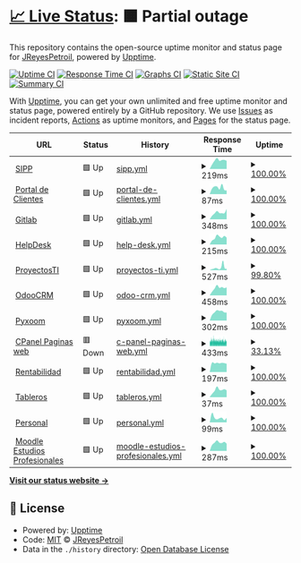 # [📈 Live Status](https://JReyesPetroil.github.io/upptime): <!--live status--> **🟧 Partial outage**

This repository contains the open-source uptime monitor and status page for [JReyesPetroil](https://JReyesPetroil.github.io/upptime), powered by [Upptime](https://github.com/upptime/upptime).

[![Uptime CI](https://github.com/JReyesPetroil/upptime/workflows/Uptime%20CI/badge.svg)](https://github.com/JReyesPetroil/upptime/actions?query=workflow%3A%22Uptime+CI%22)
[![Response Time CI](https://github.com/JReyesPetroil/upptime/workflows/Response%20Time%20CI/badge.svg)](https://github.com/JReyesPetroil/upptime/actions?query=workflow%3A%22Response+Time+CI%22)
[![Graphs CI](https://github.com/JReyesPetroil/upptime/workflows/Graphs%20CI/badge.svg)](https://github.com/JReyesPetroil/upptime/actions?query=workflow%3A%22Graphs+CI%22)
[![Static Site CI](https://github.com/JReyesPetroil/upptime/workflows/Static%20Site%20CI/badge.svg)](https://github.com/JReyesPetroil/upptime/actions?query=workflow%3A%22Static+Site+CI%22)
[![Summary CI](https://github.com/JReyesPetroil/upptime/workflows/Summary%20CI/badge.svg)](https://github.com/JReyesPetroil/upptime/actions?query=workflow%3A%22Summary+CI%22)

With [Upptime](https://upptime.js.org), you can get your own unlimited and free uptime monitor and status page, powered entirely by a GitHub repository. We use [Issues](https://github.com/JReyesPetroil/upptime/issues) as incident reports, [Actions](https://github.com/JReyesPetroil/upptime/actions) as uptime monitors, and [Pages](https://JReyesPetroil.github.io/upptime) for the status page.

<!--start: status pages-->
<!-- This summary is generated by Upptime (https://github.com/upptime/upptime) -->
<!-- Do not edit this manually, your changes will be overwritten -->
<!-- prettier-ignore -->
| URL | Status | History | Response Time | Uptime |
| --- | ------ | ------- | ------------- | ------ |
| <img alt="" src="https://icons.duckduckgo.com/ip3/sipp.petroil.com.mx.ico" height="13"> [SIPP](https://sipp.petroil.com.mx/login.html) | 🟩 Up | [sipp.yml](https://github.com/JReyesPetroil/upptime/commits/HEAD/history/sipp.yml) | <details><summary><img alt="Response time graph" src="./graphs/sipp/response-time-week.png" height="20"> 219ms</summary><br><a href="https://estatus.petroil.dev/history/sipp"><img alt="Response time 221" src="https://img.shields.io/endpoint?url=https%3A%2F%2Fraw.githubusercontent.com%2FJReyesPetroil%2Fupptime%2FHEAD%2Fapi%2Fsipp%2Fresponse-time.json"></a><br><a href="https://estatus.petroil.dev/history/sipp"><img alt="24-hour response time 217" src="https://img.shields.io/endpoint?url=https%3A%2F%2Fraw.githubusercontent.com%2FJReyesPetroil%2Fupptime%2FHEAD%2Fapi%2Fsipp%2Fresponse-time-day.json"></a><br><a href="https://estatus.petroil.dev/history/sipp"><img alt="7-day response time 219" src="https://img.shields.io/endpoint?url=https%3A%2F%2Fraw.githubusercontent.com%2FJReyesPetroil%2Fupptime%2FHEAD%2Fapi%2Fsipp%2Fresponse-time-week.json"></a><br><a href="https://estatus.petroil.dev/history/sipp"><img alt="30-day response time 273" src="https://img.shields.io/endpoint?url=https%3A%2F%2Fraw.githubusercontent.com%2FJReyesPetroil%2Fupptime%2FHEAD%2Fapi%2Fsipp%2Fresponse-time-month.json"></a><br><a href="https://estatus.petroil.dev/history/sipp"><img alt="1-year response time 227" src="https://img.shields.io/endpoint?url=https%3A%2F%2Fraw.githubusercontent.com%2FJReyesPetroil%2Fupptime%2FHEAD%2Fapi%2Fsipp%2Fresponse-time-year.json"></a></details> | <details><summary><a href="https://estatus.petroil.dev/history/sipp">100.00%</a></summary><a href="https://estatus.petroil.dev/history/sipp"><img alt="All-time uptime 99.95%" src="https://img.shields.io/endpoint?url=https%3A%2F%2Fraw.githubusercontent.com%2FJReyesPetroil%2Fupptime%2FHEAD%2Fapi%2Fsipp%2Fuptime.json"></a><br><a href="https://estatus.petroil.dev/history/sipp"><img alt="24-hour uptime 100.00%" src="https://img.shields.io/endpoint?url=https%3A%2F%2Fraw.githubusercontent.com%2FJReyesPetroil%2Fupptime%2FHEAD%2Fapi%2Fsipp%2Fuptime-day.json"></a><br><a href="https://estatus.petroil.dev/history/sipp"><img alt="7-day uptime 100.00%" src="https://img.shields.io/endpoint?url=https%3A%2F%2Fraw.githubusercontent.com%2FJReyesPetroil%2Fupptime%2FHEAD%2Fapi%2Fsipp%2Fuptime-week.json"></a><br><a href="https://estatus.petroil.dev/history/sipp"><img alt="30-day uptime 100.00%" src="https://img.shields.io/endpoint?url=https%3A%2F%2Fraw.githubusercontent.com%2FJReyesPetroil%2Fupptime%2FHEAD%2Fapi%2Fsipp%2Fuptime-month.json"></a><br><a href="https://estatus.petroil.dev/history/sipp"><img alt="1-year uptime 100.00%" src="https://img.shields.io/endpoint?url=https%3A%2F%2Fraw.githubusercontent.com%2FJReyesPetroil%2Fupptime%2FHEAD%2Fapi%2Fsipp%2Fuptime-year.json"></a></details>
| <img alt="" src="https://icons.duckduckgo.com/ip3/asociados.petroil.com.mx.ico" height="13"> [Portal de Clientes](https://asociados.petroil.com.mx) | 🟩 Up | [portal-de-clientes.yml](https://github.com/JReyesPetroil/upptime/commits/HEAD/history/portal-de-clientes.yml) | <details><summary><img alt="Response time graph" src="./graphs/portal-de-clientes/response-time-week.png" height="20"> 87ms</summary><br><a href="https://estatus.petroil.dev/history/portal-de-clientes"><img alt="Response time 90" src="https://img.shields.io/endpoint?url=https%3A%2F%2Fraw.githubusercontent.com%2FJReyesPetroil%2Fupptime%2FHEAD%2Fapi%2Fportal-de-clientes%2Fresponse-time.json"></a><br><a href="https://estatus.petroil.dev/history/portal-de-clientes"><img alt="24-hour response time 51" src="https://img.shields.io/endpoint?url=https%3A%2F%2Fraw.githubusercontent.com%2FJReyesPetroil%2Fupptime%2FHEAD%2Fapi%2Fportal-de-clientes%2Fresponse-time-day.json"></a><br><a href="https://estatus.petroil.dev/history/portal-de-clientes"><img alt="7-day response time 87" src="https://img.shields.io/endpoint?url=https%3A%2F%2Fraw.githubusercontent.com%2FJReyesPetroil%2Fupptime%2FHEAD%2Fapi%2Fportal-de-clientes%2Fresponse-time-week.json"></a><br><a href="https://estatus.petroil.dev/history/portal-de-clientes"><img alt="30-day response time 89" src="https://img.shields.io/endpoint?url=https%3A%2F%2Fraw.githubusercontent.com%2FJReyesPetroil%2Fupptime%2FHEAD%2Fapi%2Fportal-de-clientes%2Fresponse-time-month.json"></a><br><a href="https://estatus.petroil.dev/history/portal-de-clientes"><img alt="1-year response time 98" src="https://img.shields.io/endpoint?url=https%3A%2F%2Fraw.githubusercontent.com%2FJReyesPetroil%2Fupptime%2FHEAD%2Fapi%2Fportal-de-clientes%2Fresponse-time-year.json"></a></details> | <details><summary><a href="https://estatus.petroil.dev/history/portal-de-clientes">100.00%</a></summary><a href="https://estatus.petroil.dev/history/portal-de-clientes"><img alt="All-time uptime 100.00%" src="https://img.shields.io/endpoint?url=https%3A%2F%2Fraw.githubusercontent.com%2FJReyesPetroil%2Fupptime%2FHEAD%2Fapi%2Fportal-de-clientes%2Fuptime.json"></a><br><a href="https://estatus.petroil.dev/history/portal-de-clientes"><img alt="24-hour uptime 100.00%" src="https://img.shields.io/endpoint?url=https%3A%2F%2Fraw.githubusercontent.com%2FJReyesPetroil%2Fupptime%2FHEAD%2Fapi%2Fportal-de-clientes%2Fuptime-day.json"></a><br><a href="https://estatus.petroil.dev/history/portal-de-clientes"><img alt="7-day uptime 100.00%" src="https://img.shields.io/endpoint?url=https%3A%2F%2Fraw.githubusercontent.com%2FJReyesPetroil%2Fupptime%2FHEAD%2Fapi%2Fportal-de-clientes%2Fuptime-week.json"></a><br><a href="https://estatus.petroil.dev/history/portal-de-clientes"><img alt="30-day uptime 100.00%" src="https://img.shields.io/endpoint?url=https%3A%2F%2Fraw.githubusercontent.com%2FJReyesPetroil%2Fupptime%2FHEAD%2Fapi%2Fportal-de-clientes%2Fuptime-month.json"></a><br><a href="https://estatus.petroil.dev/history/portal-de-clientes"><img alt="1-year uptime 100.00%" src="https://img.shields.io/endpoint?url=https%3A%2F%2Fraw.githubusercontent.com%2FJReyesPetroil%2Fupptime%2FHEAD%2Fapi%2Fportal-de-clientes%2Fuptime-year.json"></a></details>
| <img alt="" src="https://icons.duckduckgo.com/ip3/git.grupopetroil.com.mx.ico" height="13"> [Gitlab](https://git.grupopetroil.com.mx) | 🟩 Up | [gitlab.yml](https://github.com/JReyesPetroil/upptime/commits/HEAD/history/gitlab.yml) | <details><summary><img alt="Response time graph" src="./graphs/gitlab/response-time-week.png" height="20"> 348ms</summary><br><a href="https://estatus.petroil.dev/history/gitlab"><img alt="Response time 340" src="https://img.shields.io/endpoint?url=https%3A%2F%2Fraw.githubusercontent.com%2FJReyesPetroil%2Fupptime%2FHEAD%2Fapi%2Fgitlab%2Fresponse-time.json"></a><br><a href="https://estatus.petroil.dev/history/gitlab"><img alt="24-hour response time 542" src="https://img.shields.io/endpoint?url=https%3A%2F%2Fraw.githubusercontent.com%2FJReyesPetroil%2Fupptime%2FHEAD%2Fapi%2Fgitlab%2Fresponse-time-day.json"></a><br><a href="https://estatus.petroil.dev/history/gitlab"><img alt="7-day response time 348" src="https://img.shields.io/endpoint?url=https%3A%2F%2Fraw.githubusercontent.com%2FJReyesPetroil%2Fupptime%2FHEAD%2Fapi%2Fgitlab%2Fresponse-time-week.json"></a><br><a href="https://estatus.petroil.dev/history/gitlab"><img alt="30-day response time 311" src="https://img.shields.io/endpoint?url=https%3A%2F%2Fraw.githubusercontent.com%2FJReyesPetroil%2Fupptime%2FHEAD%2Fapi%2Fgitlab%2Fresponse-time-month.json"></a><br><a href="https://estatus.petroil.dev/history/gitlab"><img alt="1-year response time 351" src="https://img.shields.io/endpoint?url=https%3A%2F%2Fraw.githubusercontent.com%2FJReyesPetroil%2Fupptime%2FHEAD%2Fapi%2Fgitlab%2Fresponse-time-year.json"></a></details> | <details><summary><a href="https://estatus.petroil.dev/history/gitlab">100.00%</a></summary><a href="https://estatus.petroil.dev/history/gitlab"><img alt="All-time uptime 99.59%" src="https://img.shields.io/endpoint?url=https%3A%2F%2Fraw.githubusercontent.com%2FJReyesPetroil%2Fupptime%2FHEAD%2Fapi%2Fgitlab%2Fuptime.json"></a><br><a href="https://estatus.petroil.dev/history/gitlab"><img alt="24-hour uptime 100.00%" src="https://img.shields.io/endpoint?url=https%3A%2F%2Fraw.githubusercontent.com%2FJReyesPetroil%2Fupptime%2FHEAD%2Fapi%2Fgitlab%2Fuptime-day.json"></a><br><a href="https://estatus.petroil.dev/history/gitlab"><img alt="7-day uptime 100.00%" src="https://img.shields.io/endpoint?url=https%3A%2F%2Fraw.githubusercontent.com%2FJReyesPetroil%2Fupptime%2FHEAD%2Fapi%2Fgitlab%2Fuptime-week.json"></a><br><a href="https://estatus.petroil.dev/history/gitlab"><img alt="30-day uptime 99.83%" src="https://img.shields.io/endpoint?url=https%3A%2F%2Fraw.githubusercontent.com%2FJReyesPetroil%2Fupptime%2FHEAD%2Fapi%2Fgitlab%2Fuptime-month.json"></a><br><a href="https://estatus.petroil.dev/history/gitlab"><img alt="1-year uptime 99.80%" src="https://img.shields.io/endpoint?url=https%3A%2F%2Fraw.githubusercontent.com%2FJReyesPetroil%2Fupptime%2FHEAD%2Fapi%2Fgitlab%2Fuptime-year.json"></a></details>
| <img alt="" src="https://icons.duckduckgo.com/ip3/soporte.petroil.dev.ico" height="13"> [HelpDesk](https://soporte.petroil.dev) | 🟩 Up | [help-desk.yml](https://github.com/JReyesPetroil/upptime/commits/HEAD/history/help-desk.yml) | <details><summary><img alt="Response time graph" src="./graphs/help-desk/response-time-week.png" height="20"> 215ms</summary><br><a href="https://estatus.petroil.dev/history/help-desk"><img alt="Response time 209" src="https://img.shields.io/endpoint?url=https%3A%2F%2Fraw.githubusercontent.com%2FJReyesPetroil%2Fupptime%2FHEAD%2Fapi%2Fhelp-desk%2Fresponse-time.json"></a><br><a href="https://estatus.petroil.dev/history/help-desk"><img alt="24-hour response time 209" src="https://img.shields.io/endpoint?url=https%3A%2F%2Fraw.githubusercontent.com%2FJReyesPetroil%2Fupptime%2FHEAD%2Fapi%2Fhelp-desk%2Fresponse-time-day.json"></a><br><a href="https://estatus.petroil.dev/history/help-desk"><img alt="7-day response time 215" src="https://img.shields.io/endpoint?url=https%3A%2F%2Fraw.githubusercontent.com%2FJReyesPetroil%2Fupptime%2FHEAD%2Fapi%2Fhelp-desk%2Fresponse-time-week.json"></a><br><a href="https://estatus.petroil.dev/history/help-desk"><img alt="30-day response time 229" src="https://img.shields.io/endpoint?url=https%3A%2F%2Fraw.githubusercontent.com%2FJReyesPetroil%2Fupptime%2FHEAD%2Fapi%2Fhelp-desk%2Fresponse-time-month.json"></a><br><a href="https://estatus.petroil.dev/history/help-desk"><img alt="1-year response time 217" src="https://img.shields.io/endpoint?url=https%3A%2F%2Fraw.githubusercontent.com%2FJReyesPetroil%2Fupptime%2FHEAD%2Fapi%2Fhelp-desk%2Fresponse-time-year.json"></a></details> | <details><summary><a href="https://estatus.petroil.dev/history/help-desk">100.00%</a></summary><a href="https://estatus.petroil.dev/history/help-desk"><img alt="All-time uptime 97.32%" src="https://img.shields.io/endpoint?url=https%3A%2F%2Fraw.githubusercontent.com%2FJReyesPetroil%2Fupptime%2FHEAD%2Fapi%2Fhelp-desk%2Fuptime.json"></a><br><a href="https://estatus.petroil.dev/history/help-desk"><img alt="24-hour uptime 100.00%" src="https://img.shields.io/endpoint?url=https%3A%2F%2Fraw.githubusercontent.com%2FJReyesPetroil%2Fupptime%2FHEAD%2Fapi%2Fhelp-desk%2Fuptime-day.json"></a><br><a href="https://estatus.petroil.dev/history/help-desk"><img alt="7-day uptime 100.00%" src="https://img.shields.io/endpoint?url=https%3A%2F%2Fraw.githubusercontent.com%2FJReyesPetroil%2Fupptime%2FHEAD%2Fapi%2Fhelp-desk%2Fuptime-week.json"></a><br><a href="https://estatus.petroil.dev/history/help-desk"><img alt="30-day uptime 100.00%" src="https://img.shields.io/endpoint?url=https%3A%2F%2Fraw.githubusercontent.com%2FJReyesPetroil%2Fupptime%2FHEAD%2Fapi%2Fhelp-desk%2Fuptime-month.json"></a><br><a href="https://estatus.petroil.dev/history/help-desk"><img alt="1-year uptime 99.97%" src="https://img.shields.io/endpoint?url=https%3A%2F%2Fraw.githubusercontent.com%2FJReyesPetroil%2Fupptime%2FHEAD%2Fapi%2Fhelp-desk%2Fuptime-year.json"></a></details>
| <img alt="" src="https://icons.duckduckgo.com/ip3/proyectos.petroil.dev.ico" height="13"> [ProyectosTI](https://proyectos.petroil.dev) | 🟩 Up | [proyectos-ti.yml](https://github.com/JReyesPetroil/upptime/commits/HEAD/history/proyectos-ti.yml) | <details><summary><img alt="Response time graph" src="./graphs/proyectos-ti/response-time-week.png" height="20"> 527ms</summary><br><a href="https://estatus.petroil.dev/history/proyectos-ti"><img alt="Response time 333" src="https://img.shields.io/endpoint?url=https%3A%2F%2Fraw.githubusercontent.com%2FJReyesPetroil%2Fupptime%2FHEAD%2Fapi%2Fproyectos-ti%2Fresponse-time.json"></a><br><a href="https://estatus.petroil.dev/history/proyectos-ti"><img alt="24-hour response time 318" src="https://img.shields.io/endpoint?url=https%3A%2F%2Fraw.githubusercontent.com%2FJReyesPetroil%2Fupptime%2FHEAD%2Fapi%2Fproyectos-ti%2Fresponse-time-day.json"></a><br><a href="https://estatus.petroil.dev/history/proyectos-ti"><img alt="7-day response time 527" src="https://img.shields.io/endpoint?url=https%3A%2F%2Fraw.githubusercontent.com%2FJReyesPetroil%2Fupptime%2FHEAD%2Fapi%2Fproyectos-ti%2Fresponse-time-week.json"></a><br><a href="https://estatus.petroil.dev/history/proyectos-ti"><img alt="30-day response time 414" src="https://img.shields.io/endpoint?url=https%3A%2F%2Fraw.githubusercontent.com%2FJReyesPetroil%2Fupptime%2FHEAD%2Fapi%2Fproyectos-ti%2Fresponse-time-month.json"></a><br><a href="https://estatus.petroil.dev/history/proyectos-ti"><img alt="1-year response time 345" src="https://img.shields.io/endpoint?url=https%3A%2F%2Fraw.githubusercontent.com%2FJReyesPetroil%2Fupptime%2FHEAD%2Fapi%2Fproyectos-ti%2Fresponse-time-year.json"></a></details> | <details><summary><a href="https://estatus.petroil.dev/history/proyectos-ti">99.80%</a></summary><a href="https://estatus.petroil.dev/history/proyectos-ti"><img alt="All-time uptime 99.18%" src="https://img.shields.io/endpoint?url=https%3A%2F%2Fraw.githubusercontent.com%2FJReyesPetroil%2Fupptime%2FHEAD%2Fapi%2Fproyectos-ti%2Fuptime.json"></a><br><a href="https://estatus.petroil.dev/history/proyectos-ti"><img alt="24-hour uptime 100.00%" src="https://img.shields.io/endpoint?url=https%3A%2F%2Fraw.githubusercontent.com%2FJReyesPetroil%2Fupptime%2FHEAD%2Fapi%2Fproyectos-ti%2Fuptime-day.json"></a><br><a href="https://estatus.petroil.dev/history/proyectos-ti"><img alt="7-day uptime 99.80%" src="https://img.shields.io/endpoint?url=https%3A%2F%2Fraw.githubusercontent.com%2FJReyesPetroil%2Fupptime%2FHEAD%2Fapi%2Fproyectos-ti%2Fuptime-week.json"></a><br><a href="https://estatus.petroil.dev/history/proyectos-ti"><img alt="30-day uptime 96.64%" src="https://img.shields.io/endpoint?url=https%3A%2F%2Fraw.githubusercontent.com%2FJReyesPetroil%2Fupptime%2FHEAD%2Fapi%2Fproyectos-ti%2Fuptime-month.json"></a><br><a href="https://estatus.petroil.dev/history/proyectos-ti"><img alt="1-year uptime 98.36%" src="https://img.shields.io/endpoint?url=https%3A%2F%2Fraw.githubusercontent.com%2FJReyesPetroil%2Fupptime%2FHEAD%2Fapi%2Fproyectos-ti%2Fuptime-year.json"></a></details>
| <img alt="" src="https://icons.duckduckgo.com/ip3/crm.grupopetroil.com.mx.ico" height="13"> [OdooCRM](https://crm.grupopetroil.com.mx/web/login) | 🟩 Up | [odoo-crm.yml](https://github.com/JReyesPetroil/upptime/commits/HEAD/history/odoo-crm.yml) | <details><summary><img alt="Response time graph" src="./graphs/odoo-crm/response-time-week.png" height="20"> 458ms</summary><br><a href="https://estatus.petroil.dev/history/odoo-crm"><img alt="Response time 527" src="https://img.shields.io/endpoint?url=https%3A%2F%2Fraw.githubusercontent.com%2FJReyesPetroil%2Fupptime%2FHEAD%2Fapi%2Fodoo-crm%2Fresponse-time.json"></a><br><a href="https://estatus.petroil.dev/history/odoo-crm"><img alt="24-hour response time 495" src="https://img.shields.io/endpoint?url=https%3A%2F%2Fraw.githubusercontent.com%2FJReyesPetroil%2Fupptime%2FHEAD%2Fapi%2Fodoo-crm%2Fresponse-time-day.json"></a><br><a href="https://estatus.petroil.dev/history/odoo-crm"><img alt="7-day response time 458" src="https://img.shields.io/endpoint?url=https%3A%2F%2Fraw.githubusercontent.com%2FJReyesPetroil%2Fupptime%2FHEAD%2Fapi%2Fodoo-crm%2Fresponse-time-week.json"></a><br><a href="https://estatus.petroil.dev/history/odoo-crm"><img alt="30-day response time 489" src="https://img.shields.io/endpoint?url=https%3A%2F%2Fraw.githubusercontent.com%2FJReyesPetroil%2Fupptime%2FHEAD%2Fapi%2Fodoo-crm%2Fresponse-time-month.json"></a><br><a href="https://estatus.petroil.dev/history/odoo-crm"><img alt="1-year response time 537" src="https://img.shields.io/endpoint?url=https%3A%2F%2Fraw.githubusercontent.com%2FJReyesPetroil%2Fupptime%2FHEAD%2Fapi%2Fodoo-crm%2Fresponse-time-year.json"></a></details> | <details><summary><a href="https://estatus.petroil.dev/history/odoo-crm">100.00%</a></summary><a href="https://estatus.petroil.dev/history/odoo-crm"><img alt="All-time uptime 99.46%" src="https://img.shields.io/endpoint?url=https%3A%2F%2Fraw.githubusercontent.com%2FJReyesPetroil%2Fupptime%2FHEAD%2Fapi%2Fodoo-crm%2Fuptime.json"></a><br><a href="https://estatus.petroil.dev/history/odoo-crm"><img alt="24-hour uptime 100.00%" src="https://img.shields.io/endpoint?url=https%3A%2F%2Fraw.githubusercontent.com%2FJReyesPetroil%2Fupptime%2FHEAD%2Fapi%2Fodoo-crm%2Fuptime-day.json"></a><br><a href="https://estatus.petroil.dev/history/odoo-crm"><img alt="7-day uptime 100.00%" src="https://img.shields.io/endpoint?url=https%3A%2F%2Fraw.githubusercontent.com%2FJReyesPetroil%2Fupptime%2FHEAD%2Fapi%2Fodoo-crm%2Fuptime-week.json"></a><br><a href="https://estatus.petroil.dev/history/odoo-crm"><img alt="30-day uptime 99.94%" src="https://img.shields.io/endpoint?url=https%3A%2F%2Fraw.githubusercontent.com%2FJReyesPetroil%2Fupptime%2FHEAD%2Fapi%2Fodoo-crm%2Fuptime-month.json"></a><br><a href="https://estatus.petroil.dev/history/odoo-crm"><img alt="1-year uptime 99.99%" src="https://img.shields.io/endpoint?url=https%3A%2F%2Fraw.githubusercontent.com%2FJReyesPetroil%2Fupptime%2FHEAD%2Fapi%2Fodoo-crm%2Fuptime-year.json"></a></details>
| <img alt="" src="https://icons.duckduckgo.com/ip3/pyxoom.grupopetroil.com.mx.ico" height="13"> [Pyxoom](https://pyxoom.grupopetroil.com.mx/Helper/Home/Login) | 🟩 Up | [pyxoom.yml](https://github.com/JReyesPetroil/upptime/commits/HEAD/history/pyxoom.yml) | <details><summary><img alt="Response time graph" src="./graphs/pyxoom/response-time-week.png" height="20"> 302ms</summary><br><a href="https://estatus.petroil.dev/history/pyxoom"><img alt="Response time 329" src="https://img.shields.io/endpoint?url=https%3A%2F%2Fraw.githubusercontent.com%2FJReyesPetroil%2Fupptime%2FHEAD%2Fapi%2Fpyxoom%2Fresponse-time.json"></a><br><a href="https://estatus.petroil.dev/history/pyxoom"><img alt="24-hour response time 281" src="https://img.shields.io/endpoint?url=https%3A%2F%2Fraw.githubusercontent.com%2FJReyesPetroil%2Fupptime%2FHEAD%2Fapi%2Fpyxoom%2Fresponse-time-day.json"></a><br><a href="https://estatus.petroil.dev/history/pyxoom"><img alt="7-day response time 302" src="https://img.shields.io/endpoint?url=https%3A%2F%2Fraw.githubusercontent.com%2FJReyesPetroil%2Fupptime%2FHEAD%2Fapi%2Fpyxoom%2Fresponse-time-week.json"></a><br><a href="https://estatus.petroil.dev/history/pyxoom"><img alt="30-day response time 316" src="https://img.shields.io/endpoint?url=https%3A%2F%2Fraw.githubusercontent.com%2FJReyesPetroil%2Fupptime%2FHEAD%2Fapi%2Fpyxoom%2Fresponse-time-month.json"></a><br><a href="https://estatus.petroil.dev/history/pyxoom"><img alt="1-year response time 325" src="https://img.shields.io/endpoint?url=https%3A%2F%2Fraw.githubusercontent.com%2FJReyesPetroil%2Fupptime%2FHEAD%2Fapi%2Fpyxoom%2Fresponse-time-year.json"></a></details> | <details><summary><a href="https://estatus.petroil.dev/history/pyxoom">100.00%</a></summary><a href="https://estatus.petroil.dev/history/pyxoom"><img alt="All-time uptime 99.67%" src="https://img.shields.io/endpoint?url=https%3A%2F%2Fraw.githubusercontent.com%2FJReyesPetroil%2Fupptime%2FHEAD%2Fapi%2Fpyxoom%2Fuptime.json"></a><br><a href="https://estatus.petroil.dev/history/pyxoom"><img alt="24-hour uptime 100.00%" src="https://img.shields.io/endpoint?url=https%3A%2F%2Fraw.githubusercontent.com%2FJReyesPetroil%2Fupptime%2FHEAD%2Fapi%2Fpyxoom%2Fuptime-day.json"></a><br><a href="https://estatus.petroil.dev/history/pyxoom"><img alt="7-day uptime 100.00%" src="https://img.shields.io/endpoint?url=https%3A%2F%2Fraw.githubusercontent.com%2FJReyesPetroil%2Fupptime%2FHEAD%2Fapi%2Fpyxoom%2Fuptime-week.json"></a><br><a href="https://estatus.petroil.dev/history/pyxoom"><img alt="30-day uptime 100.00%" src="https://img.shields.io/endpoint?url=https%3A%2F%2Fraw.githubusercontent.com%2FJReyesPetroil%2Fupptime%2FHEAD%2Fapi%2Fpyxoom%2Fuptime-month.json"></a><br><a href="https://estatus.petroil.dev/history/pyxoom"><img alt="1-year uptime 99.69%" src="https://img.shields.io/endpoint?url=https%3A%2F%2Fraw.githubusercontent.com%2FJReyesPetroil%2Fupptime%2FHEAD%2Fapi%2Fpyxoom%2Fuptime-year.json"></a></details>
| <img alt="" src="https://icons.duckduckgo.com/ip3/petroil.com.mx.ico" height="13"> [CPanel Paginas web](https://petroil.com.mx) | 🟥 Down | [c-panel-paginas-web.yml](https://github.com/JReyesPetroil/upptime/commits/HEAD/history/c-panel-paginas-web.yml) | <details><summary><img alt="Response time graph" src="./graphs/c-panel-paginas-web/response-time-week.png" height="20"> 433ms</summary><br><a href="https://estatus.petroil.dev/history/c-panel-paginas-web"><img alt="Response time 324" src="https://img.shields.io/endpoint?url=https%3A%2F%2Fraw.githubusercontent.com%2FJReyesPetroil%2Fupptime%2FHEAD%2Fapi%2Fc-panel-paginas-web%2Fresponse-time.json"></a><br><a href="https://estatus.petroil.dev/history/c-panel-paginas-web"><img alt="24-hour response time 427" src="https://img.shields.io/endpoint?url=https%3A%2F%2Fraw.githubusercontent.com%2FJReyesPetroil%2Fupptime%2FHEAD%2Fapi%2Fc-panel-paginas-web%2Fresponse-time-day.json"></a><br><a href="https://estatus.petroil.dev/history/c-panel-paginas-web"><img alt="7-day response time 433" src="https://img.shields.io/endpoint?url=https%3A%2F%2Fraw.githubusercontent.com%2FJReyesPetroil%2Fupptime%2FHEAD%2Fapi%2Fc-panel-paginas-web%2Fresponse-time-week.json"></a><br><a href="https://estatus.petroil.dev/history/c-panel-paginas-web"><img alt="30-day response time 430" src="https://img.shields.io/endpoint?url=https%3A%2F%2Fraw.githubusercontent.com%2FJReyesPetroil%2Fupptime%2FHEAD%2Fapi%2Fc-panel-paginas-web%2Fresponse-time-month.json"></a><br><a href="https://estatus.petroil.dev/history/c-panel-paginas-web"><img alt="1-year response time 333" src="https://img.shields.io/endpoint?url=https%3A%2F%2Fraw.githubusercontent.com%2FJReyesPetroil%2Fupptime%2FHEAD%2Fapi%2Fc-panel-paginas-web%2Fresponse-time-year.json"></a></details> | <details><summary><a href="https://estatus.petroil.dev/history/c-panel-paginas-web">33.13%</a></summary><a href="https://estatus.petroil.dev/history/c-panel-paginas-web"><img alt="All-time uptime 98.21%" src="https://img.shields.io/endpoint?url=https%3A%2F%2Fraw.githubusercontent.com%2FJReyesPetroil%2Fupptime%2FHEAD%2Fapi%2Fc-panel-paginas-web%2Fuptime.json"></a><br><a href="https://estatus.petroil.dev/history/c-panel-paginas-web"><img alt="24-hour uptime 47.75%" src="https://img.shields.io/endpoint?url=https%3A%2F%2Fraw.githubusercontent.com%2FJReyesPetroil%2Fupptime%2FHEAD%2Fapi%2Fc-panel-paginas-web%2Fuptime-day.json"></a><br><a href="https://estatus.petroil.dev/history/c-panel-paginas-web"><img alt="7-day uptime 33.13%" src="https://img.shields.io/endpoint?url=https%3A%2F%2Fraw.githubusercontent.com%2FJReyesPetroil%2Fupptime%2FHEAD%2Fapi%2Fc-panel-paginas-web%2Fuptime-week.json"></a><br><a href="https://estatus.petroil.dev/history/c-panel-paginas-web"><img alt="30-day uptime 76.51%" src="https://img.shields.io/endpoint?url=https%3A%2F%2Fraw.githubusercontent.com%2FJReyesPetroil%2Fupptime%2FHEAD%2Fapi%2Fc-panel-paginas-web%2Fuptime-month.json"></a><br><a href="https://estatus.petroil.dev/history/c-panel-paginas-web"><img alt="1-year uptime 98.04%" src="https://img.shields.io/endpoint?url=https%3A%2F%2Fraw.githubusercontent.com%2FJReyesPetroil%2Fupptime%2FHEAD%2Fapi%2Fc-panel-paginas-web%2Fuptime-year.json"></a></details>
| <img alt="" src="https://icons.duckduckgo.com/ip3/api.grupopetroil.com.mx.ico" height="13"> [Rentabilidad](https://api.grupopetroil.com.mx/v1/rentabilidad) | 🟩 Up | [rentabilidad.yml](https://github.com/JReyesPetroil/upptime/commits/HEAD/history/rentabilidad.yml) | <details><summary><img alt="Response time graph" src="./graphs/rentabilidad/response-time-week.png" height="20"> 197ms</summary><br><a href="https://estatus.petroil.dev/history/rentabilidad"><img alt="Response time 234" src="https://img.shields.io/endpoint?url=https%3A%2F%2Fraw.githubusercontent.com%2FJReyesPetroil%2Fupptime%2FHEAD%2Fapi%2Frentabilidad%2Fresponse-time.json"></a><br><a href="https://estatus.petroil.dev/history/rentabilidad"><img alt="24-hour response time 183" src="https://img.shields.io/endpoint?url=https%3A%2F%2Fraw.githubusercontent.com%2FJReyesPetroil%2Fupptime%2FHEAD%2Fapi%2Frentabilidad%2Fresponse-time-day.json"></a><br><a href="https://estatus.petroil.dev/history/rentabilidad"><img alt="7-day response time 197" src="https://img.shields.io/endpoint?url=https%3A%2F%2Fraw.githubusercontent.com%2FJReyesPetroil%2Fupptime%2FHEAD%2Fapi%2Frentabilidad%2Fresponse-time-week.json"></a><br><a href="https://estatus.petroil.dev/history/rentabilidad"><img alt="30-day response time 199" src="https://img.shields.io/endpoint?url=https%3A%2F%2Fraw.githubusercontent.com%2FJReyesPetroil%2Fupptime%2FHEAD%2Fapi%2Frentabilidad%2Fresponse-time-month.json"></a><br><a href="https://estatus.petroil.dev/history/rentabilidad"><img alt="1-year response time 243" src="https://img.shields.io/endpoint?url=https%3A%2F%2Fraw.githubusercontent.com%2FJReyesPetroil%2Fupptime%2FHEAD%2Fapi%2Frentabilidad%2Fresponse-time-year.json"></a></details> | <details><summary><a href="https://estatus.petroil.dev/history/rentabilidad">100.00%</a></summary><a href="https://estatus.petroil.dev/history/rentabilidad"><img alt="All-time uptime 99.17%" src="https://img.shields.io/endpoint?url=https%3A%2F%2Fraw.githubusercontent.com%2FJReyesPetroil%2Fupptime%2FHEAD%2Fapi%2Frentabilidad%2Fuptime.json"></a><br><a href="https://estatus.petroil.dev/history/rentabilidad"><img alt="24-hour uptime 100.00%" src="https://img.shields.io/endpoint?url=https%3A%2F%2Fraw.githubusercontent.com%2FJReyesPetroil%2Fupptime%2FHEAD%2Fapi%2Frentabilidad%2Fuptime-day.json"></a><br><a href="https://estatus.petroil.dev/history/rentabilidad"><img alt="7-day uptime 100.00%" src="https://img.shields.io/endpoint?url=https%3A%2F%2Fraw.githubusercontent.com%2FJReyesPetroil%2Fupptime%2FHEAD%2Fapi%2Frentabilidad%2Fuptime-week.json"></a><br><a href="https://estatus.petroil.dev/history/rentabilidad"><img alt="30-day uptime 100.00%" src="https://img.shields.io/endpoint?url=https%3A%2F%2Fraw.githubusercontent.com%2FJReyesPetroil%2Fupptime%2FHEAD%2Fapi%2Frentabilidad%2Fuptime-month.json"></a><br><a href="https://estatus.petroil.dev/history/rentabilidad"><img alt="1-year uptime 99.97%" src="https://img.shields.io/endpoint?url=https%3A%2F%2Fraw.githubusercontent.com%2FJReyesPetroil%2Fupptime%2FHEAD%2Fapi%2Frentabilidad%2Fuptime-year.json"></a></details>
| <img alt="" src="https://icons.duckduckgo.com/ip3/api.grupopetroil.com.mx.ico" height="13"> [Tableros](https://api.grupopetroil.com.mx/v1/dashboards) | 🟩 Up | [tableros.yml](https://github.com/JReyesPetroil/upptime/commits/HEAD/history/tableros.yml) | <details><summary><img alt="Response time graph" src="./graphs/tableros/response-time-week.png" height="20"> 37ms</summary><br><a href="https://estatus.petroil.dev/history/tableros"><img alt="Response time 44" src="https://img.shields.io/endpoint?url=https%3A%2F%2Fraw.githubusercontent.com%2FJReyesPetroil%2Fupptime%2FHEAD%2Fapi%2Ftableros%2Fresponse-time.json"></a><br><a href="https://estatus.petroil.dev/history/tableros"><img alt="24-hour response time 36" src="https://img.shields.io/endpoint?url=https%3A%2F%2Fraw.githubusercontent.com%2FJReyesPetroil%2Fupptime%2FHEAD%2Fapi%2Ftableros%2Fresponse-time-day.json"></a><br><a href="https://estatus.petroil.dev/history/tableros"><img alt="7-day response time 37" src="https://img.shields.io/endpoint?url=https%3A%2F%2Fraw.githubusercontent.com%2FJReyesPetroil%2Fupptime%2FHEAD%2Fapi%2Ftableros%2Fresponse-time-week.json"></a><br><a href="https://estatus.petroil.dev/history/tableros"><img alt="30-day response time 41" src="https://img.shields.io/endpoint?url=https%3A%2F%2Fraw.githubusercontent.com%2FJReyesPetroil%2Fupptime%2FHEAD%2Fapi%2Ftableros%2Fresponse-time-month.json"></a><br><a href="https://estatus.petroil.dev/history/tableros"><img alt="1-year response time 43" src="https://img.shields.io/endpoint?url=https%3A%2F%2Fraw.githubusercontent.com%2FJReyesPetroil%2Fupptime%2FHEAD%2Fapi%2Ftableros%2Fresponse-time-year.json"></a></details> | <details><summary><a href="https://estatus.petroil.dev/history/tableros">100.00%</a></summary><a href="https://estatus.petroil.dev/history/tableros"><img alt="All-time uptime 99.88%" src="https://img.shields.io/endpoint?url=https%3A%2F%2Fraw.githubusercontent.com%2FJReyesPetroil%2Fupptime%2FHEAD%2Fapi%2Ftableros%2Fuptime.json"></a><br><a href="https://estatus.petroil.dev/history/tableros"><img alt="24-hour uptime 100.00%" src="https://img.shields.io/endpoint?url=https%3A%2F%2Fraw.githubusercontent.com%2FJReyesPetroil%2Fupptime%2FHEAD%2Fapi%2Ftableros%2Fuptime-day.json"></a><br><a href="https://estatus.petroil.dev/history/tableros"><img alt="7-day uptime 100.00%" src="https://img.shields.io/endpoint?url=https%3A%2F%2Fraw.githubusercontent.com%2FJReyesPetroil%2Fupptime%2FHEAD%2Fapi%2Ftableros%2Fuptime-week.json"></a><br><a href="https://estatus.petroil.dev/history/tableros"><img alt="30-day uptime 100.00%" src="https://img.shields.io/endpoint?url=https%3A%2F%2Fraw.githubusercontent.com%2FJReyesPetroil%2Fupptime%2FHEAD%2Fapi%2Ftableros%2Fuptime-month.json"></a><br><a href="https://estatus.petroil.dev/history/tableros"><img alt="1-year uptime 99.95%" src="https://img.shields.io/endpoint?url=https%3A%2F%2Fraw.githubusercontent.com%2FJReyesPetroil%2Fupptime%2FHEAD%2Fapi%2Ftableros%2Fuptime-year.json"></a></details>
| <img alt="" src="https://icons.duckduckgo.com/ip3/api.grupopetroil.com.mx.ico" height="13"> [Personal](https://api.grupopetroil.com.mx/v1/personal/health) | 🟩 Up | [personal.yml](https://github.com/JReyesPetroil/upptime/commits/HEAD/history/personal.yml) | <details><summary><img alt="Response time graph" src="./graphs/personal/response-time-week.png" height="20"> 99ms</summary><br><a href="https://estatus.petroil.dev/history/personal"><img alt="Response time 301" src="https://img.shields.io/endpoint?url=https%3A%2F%2Fraw.githubusercontent.com%2FJReyesPetroil%2Fupptime%2FHEAD%2Fapi%2Fpersonal%2Fresponse-time.json"></a><br><a href="https://estatus.petroil.dev/history/personal"><img alt="24-hour response time 97" src="https://img.shields.io/endpoint?url=https%3A%2F%2Fraw.githubusercontent.com%2FJReyesPetroil%2Fupptime%2FHEAD%2Fapi%2Fpersonal%2Fresponse-time-day.json"></a><br><a href="https://estatus.petroil.dev/history/personal"><img alt="7-day response time 99" src="https://img.shields.io/endpoint?url=https%3A%2F%2Fraw.githubusercontent.com%2FJReyesPetroil%2Fupptime%2FHEAD%2Fapi%2Fpersonal%2Fresponse-time-week.json"></a><br><a href="https://estatus.petroil.dev/history/personal"><img alt="30-day response time 695" src="https://img.shields.io/endpoint?url=https%3A%2F%2Fraw.githubusercontent.com%2FJReyesPetroil%2Fupptime%2FHEAD%2Fapi%2Fpersonal%2Fresponse-time-month.json"></a><br><a href="https://estatus.petroil.dev/history/personal"><img alt="1-year response time 405" src="https://img.shields.io/endpoint?url=https%3A%2F%2Fraw.githubusercontent.com%2FJReyesPetroil%2Fupptime%2FHEAD%2Fapi%2Fpersonal%2Fresponse-time-year.json"></a></details> | <details><summary><a href="https://estatus.petroil.dev/history/personal">100.00%</a></summary><a href="https://estatus.petroil.dev/history/personal"><img alt="All-time uptime 95.65%" src="https://img.shields.io/endpoint?url=https%3A%2F%2Fraw.githubusercontent.com%2FJReyesPetroil%2Fupptime%2FHEAD%2Fapi%2Fpersonal%2Fuptime.json"></a><br><a href="https://estatus.petroil.dev/history/personal"><img alt="24-hour uptime 100.00%" src="https://img.shields.io/endpoint?url=https%3A%2F%2Fraw.githubusercontent.com%2FJReyesPetroil%2Fupptime%2FHEAD%2Fapi%2Fpersonal%2Fuptime-day.json"></a><br><a href="https://estatus.petroil.dev/history/personal"><img alt="7-day uptime 100.00%" src="https://img.shields.io/endpoint?url=https%3A%2F%2Fraw.githubusercontent.com%2FJReyesPetroil%2Fupptime%2FHEAD%2Fapi%2Fpersonal%2Fuptime-week.json"></a><br><a href="https://estatus.petroil.dev/history/personal"><img alt="30-day uptime 60.99%" src="https://img.shields.io/endpoint?url=https%3A%2F%2Fraw.githubusercontent.com%2FJReyesPetroil%2Fupptime%2FHEAD%2Fapi%2Fpersonal%2Fuptime-month.json"></a><br><a href="https://estatus.petroil.dev/history/personal"><img alt="1-year uptime 94.25%" src="https://img.shields.io/endpoint?url=https%3A%2F%2Fraw.githubusercontent.com%2FJReyesPetroil%2Fupptime%2FHEAD%2Fapi%2Fpersonal%2Fuptime-year.json"></a></details>
| <img alt="" src="https://icons.duckduckgo.com/ip3/elearning.imexaa.mx.ico" height="13"> [Moodle Estudios Profesionales](https://elearning.imexaa.mx/) | 🟩 Up | [moodle-estudios-profesionales.yml](https://github.com/JReyesPetroil/upptime/commits/HEAD/history/moodle-estudios-profesionales.yml) | <details><summary><img alt="Response time graph" src="./graphs/moodle-estudios-profesionales/response-time-week.png" height="20"> 287ms</summary><br><a href="https://estatus.petroil.dev/history/moodle-estudios-profesionales"><img alt="Response time 303" src="https://img.shields.io/endpoint?url=https%3A%2F%2Fraw.githubusercontent.com%2FJReyesPetroil%2Fupptime%2FHEAD%2Fapi%2Fmoodle-estudios-profesionales%2Fresponse-time.json"></a><br><a href="https://estatus.petroil.dev/history/moodle-estudios-profesionales"><img alt="24-hour response time 253" src="https://img.shields.io/endpoint?url=https%3A%2F%2Fraw.githubusercontent.com%2FJReyesPetroil%2Fupptime%2FHEAD%2Fapi%2Fmoodle-estudios-profesionales%2Fresponse-time-day.json"></a><br><a href="https://estatus.petroil.dev/history/moodle-estudios-profesionales"><img alt="7-day response time 287" src="https://img.shields.io/endpoint?url=https%3A%2F%2Fraw.githubusercontent.com%2FJReyesPetroil%2Fupptime%2FHEAD%2Fapi%2Fmoodle-estudios-profesionales%2Fresponse-time-week.json"></a><br><a href="https://estatus.petroil.dev/history/moodle-estudios-profesionales"><img alt="30-day response time 293" src="https://img.shields.io/endpoint?url=https%3A%2F%2Fraw.githubusercontent.com%2FJReyesPetroil%2Fupptime%2FHEAD%2Fapi%2Fmoodle-estudios-profesionales%2Fresponse-time-month.json"></a><br><a href="https://estatus.petroil.dev/history/moodle-estudios-profesionales"><img alt="1-year response time 310" src="https://img.shields.io/endpoint?url=https%3A%2F%2Fraw.githubusercontent.com%2FJReyesPetroil%2Fupptime%2FHEAD%2Fapi%2Fmoodle-estudios-profesionales%2Fresponse-time-year.json"></a></details> | <details><summary><a href="https://estatus.petroil.dev/history/moodle-estudios-profesionales">100.00%</a></summary><a href="https://estatus.petroil.dev/history/moodle-estudios-profesionales"><img alt="All-time uptime 100.00%" src="https://img.shields.io/endpoint?url=https%3A%2F%2Fraw.githubusercontent.com%2FJReyesPetroil%2Fupptime%2FHEAD%2Fapi%2Fmoodle-estudios-profesionales%2Fuptime.json"></a><br><a href="https://estatus.petroil.dev/history/moodle-estudios-profesionales"><img alt="24-hour uptime 100.00%" src="https://img.shields.io/endpoint?url=https%3A%2F%2Fraw.githubusercontent.com%2FJReyesPetroil%2Fupptime%2FHEAD%2Fapi%2Fmoodle-estudios-profesionales%2Fuptime-day.json"></a><br><a href="https://estatus.petroil.dev/history/moodle-estudios-profesionales"><img alt="7-day uptime 100.00%" src="https://img.shields.io/endpoint?url=https%3A%2F%2Fraw.githubusercontent.com%2FJReyesPetroil%2Fupptime%2FHEAD%2Fapi%2Fmoodle-estudios-profesionales%2Fuptime-week.json"></a><br><a href="https://estatus.petroil.dev/history/moodle-estudios-profesionales"><img alt="30-day uptime 100.00%" src="https://img.shields.io/endpoint?url=https%3A%2F%2Fraw.githubusercontent.com%2FJReyesPetroil%2Fupptime%2FHEAD%2Fapi%2Fmoodle-estudios-profesionales%2Fuptime-month.json"></a><br><a href="https://estatus.petroil.dev/history/moodle-estudios-profesionales"><img alt="1-year uptime 99.99%" src="https://img.shields.io/endpoint?url=https%3A%2F%2Fraw.githubusercontent.com%2FJReyesPetroil%2Fupptime%2FHEAD%2Fapi%2Fmoodle-estudios-profesionales%2Fuptime-year.json"></a></details>

<!--end: status pages-->

[**Visit our status website →**](https://JReyesPetroil.github.io/upptime)

## 📄 License

- Powered by: [Upptime](https://github.com/upptime/upptime)
- Code: [MIT](./LICENSE) © [JReyesPetroil](https://JReyesPetroil.github.io/upptime)
- Data in the `./history` directory: [Open Database License](https://opendatacommons.org/licenses/odbl/1-0/)
